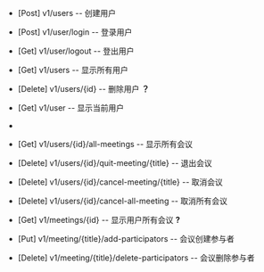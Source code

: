 - [Post]   v1/users  -- 创建用户
- [Post]   v1/user/login  -- 登录用户
- [Get]   v1/user/logout  -- 登出用户
- [Get]   v1/users -- 显示所有用户
- [Delete]   v1/users/{id}  -- 删除用户  **？**
- [Get]   v1/user  -- 显示当前用户
- ​



- [Get]   v1/users/{id}/all-meetings   -- 显示所有会议
- [Delete]   v1/users/{id}/quit-meeting/{title}   -- 退出会议
- [Delete]   v1/users/{id}/cancel-meeting/{title}   -- 取消会议
- [Delete]   v1/users/{id}/cancel-all-meeting   -- 取消所有会议
- [Get]   v1/meetings/{id}  -- 显示用户所有会议  **?**
- [Put]   v1/meeting/{title}/add-participators   -- 会议创建参与者
- [Delete]   v1/meeting/{title}/delete-participators   -- 会议删除参与者
